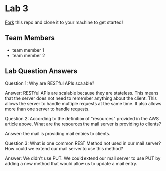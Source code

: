 # Lab 3
[Fork](https://docs.github.com/en/get-started/quickstart/fork-a-repo) this repo and clone it to your machine to get started!

## Team Members
- team member 1
- team member 2

## Lab Question Answers

Question 1: Why are RESTful APIs scalable?

Answer: RESTful APIs are scalable because they are stateless. This means that the server does not need to remember anything about the client. This allows the server to handle multiple requests at the same time. It also allows more than one server to handle requests.


Question 2: According to the definition of "resources" provided in the AWS article above, What are the resources the mail server is providing to clients?

Answer: the mail is providing mail entries to clients.


Question 3: What is one common REST Method not used in our mail server? How could we extend our mail server to use this method?

Answer: We didn't use PUT. We could extend our mail server to use PUT by adding a new method that would allow us to update a mail entry.